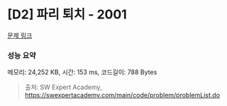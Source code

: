 # [D2] 파리 퇴치 - 2001 

[문제 링크](https://swexpertacademy.com/main/code/problem/problemDetail.do?contestProbId=AV5PzOCKAigDFAUq) 

### 성능 요약

메모리: 24,252 KB, 시간: 153 ms, 코드길이: 788 Bytes



> 출처: SW Expert Academy, https://swexpertacademy.com/main/code/problem/problemList.do